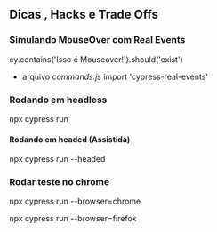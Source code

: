 ## Dicas , Hacks e Trade Offs 

### Simulando MouseOver com Real Events 

cy.contains('Isso é Mouseover!').should('exist')

- arquivo *commands.js*
    import 'cypress-real-events'




### Rodando em headless

npx cypress run

#### Rodando em headed (Assistida)

npx cypress run --headed


### Rodar teste no chrome 

npx cypress run --browser=chrome

npx cypress run --browser=firefox
